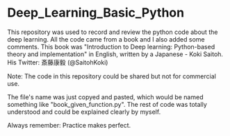 # Deep_Learning_Basic_Python

This repository was used to record and review the python code about the deep learning. All the code came from a book and I also added some comments. This book was "Introduction to Deep learning: Python-based theory and implementation" in English, written by a Japanese - Koki Saitoh.
His Twitter: 斎藤康毅 (@SaitohKoki)

Note: The code in this repository could be shared but not for commercial use.

The file's name was just copyed and pasted, which would be named something like "book_given_function.py". The rest of code was totally understood and could be explained clearly by myself.

Always remember: Practice makes perfect.
